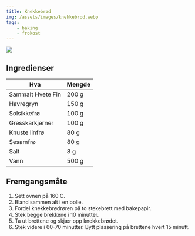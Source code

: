 ```yaml
---
title: Knekkebrød
img: /assets/images/knekkebrod.webp
tags: 
    - baking 
    - frokost
---
```


![](./images/knekkebrod.webp)

## Ingredienser

Hva 			| Mengde
---			| ---
Sammalt Hvete Fin	| 200 g
Havregryn 		| 150 g
Solsikkefrø		| 100 g
Gresskarkjerner		| 100 g
Knuste linfrø		| 80 g
Sesamfrø		| 80 g
Salt 			| 8 g
Vann 			| 500 g

## Fremgangsmåte

1. Sett ovnen på 160 C.
2. Bland sammen alt i en bolle.
3. Fordel knekkebrødrøren på to stekebrett med bakepapir.
4. Stek begge brekkene i 10 minutter.
5. Ta ut brettene og skjær opp knekkebrødet.
6. Stek videre i 60-70 minutter. Bytt plassering på brettene hvert 15 minutt.
